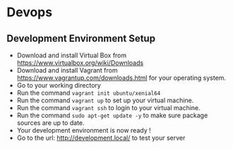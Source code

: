 # Devops
## Development Environment Setup
* Download and install Virtual Box from <https://www.virtualbox.org/wiki/Downloads>
* Download and install Vagrant from <https://www.vagrantup.com/downloads.html> for your operating system.
*  Go to your working directory
* Run the command ```vagrant init ubuntu/xenial64```
* Run the command ```vagrant up``` to set up your virtual machine.
* Run the command ```vagrant ssh``` to login to your  virtual machine. 
* Run the command ```sudo apt-get update -y``` to make sure package sources are up to date.
* Your development environment is now ready !
* Go to the url: <http://development.local/> to test your server

